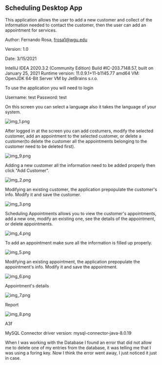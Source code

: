 ## **Scheduling Desktop App**

This application allows the user to add a new customer and collect of the information needed to contact the customer,
then the user can add an appointment for services. 

Author: Fernando Rosa, frosa1@wgu.edu

Version: 1.0

Date: 3/15/2021

IntelliJ IDEA 2020.3.2 (Community Edition)
Build #IC-203.7148.57, built on January 25, 2021
Runtime version: 11.0.9.1+11-b1145.77 amd64
VM: OpenJDK 64-Bit Server VM by JetBrains s.r.o.



To use the application you will need to login

Username: test
Password: test

On this screen you can select a language also it takes the language of your system.


![img_1.png](img_1.png)

After logged in at the screen you can add costumers, modify the selected customer, add an appointment to the selected customer,
or delete a customer(to delete the customer all the appointments belonging to the customer need to be deleted first).


![img_9.png](img_9.png)


Adding a new customer all the information need to be added properly then click "Add Customer".


![img_2.png](img_2.png)

Modifying an existing customer, the application prepopulate the customer's info. Modify it and save the customer.

![img_3.png](img_3.png)

Scheduling Appointments allows you to view the customer's appointments, add a new one, modify an existing one, 
see the details of the appointment, or delete appointments.

![img_4.png](img_4.png)

To add an appointment make sure all the information is filled up properly.

![img_5.png](img_5.png)

Modifying an existing appointment, the application prepopulate the appointment's info. Modify it and save the appointment.

![img_6.png](img_6.png)

Appointment's details

![img_7.png](img_7.png)

Report

![img_8.png](img_8.png)

A3f

MySQL Connector driver version: mysql-connector-java-8.0.19

When I was working with the Database I found an error that did not allow me to delete one of my entries from the 
database, it was telling me that I was using a foring key. Now I think the error went away, I just noticed it just in case.